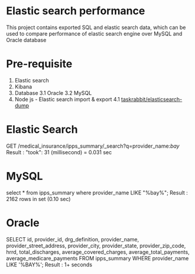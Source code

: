 # Elastic search performance
This project contains exported SQL and elastic search data, which can be used to compare performance of elastic search engine over MySQL and Oracle database

# Pre-requisite

 1. Elastic search
 2. Kibana
 3. Database
     3.1 Oracle
     3.2 MySQL
 4. Node js - Elastic search import & export
    4.1 [taskrabbit/elasticsearch-dump](https://github.com/taskrabbit/elasticsearch-dump)
    
# Elastic Search
GET /medical_insurance/ipps_summary/_search?q=provider_name:*bay*
	Result : "took": 31 (millisecond) = 0.031 sec
# MySQL
select * from ipps_summary where provider_name LIKE "%bay%";
	Result : 2162 rows in set (0.10 sec)
# Oracle
SELECT
    id,
    provider_id,
    drg_definition,
    provider_name,
    provider_street_address,
    provider_city,
    provider_state,
    provider_zip_code,
    hrrd,
    total_discharges,
    average_covered_charges,
    average_total_payments,
    average_medicare_payments
FROM
    ipps_summary
WHERE
    provider_name LIKE '%BAY%';
       Result : 1+ seconds